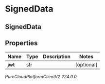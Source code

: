 # SignedData

## SignedData

## Properties

|Name | Type | Description | Notes|
|------------ | ------------- | ------------- | -------------|
| **jwt** | str |  | [optional] |



_PureCloudPlatformClientV2 224.0.0_
